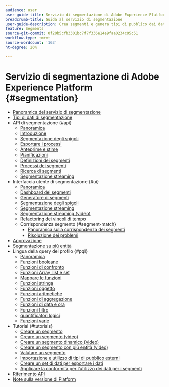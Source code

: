 ```yaml
---
audience: user
user-guide-title: Servizio di segmentazione di Adobe Experience Platform
breadcrumb-title: Guida al servizio di segmentazione
user-guide-description: Crea segmenti e genera tipi di pubblico dai dati dei profili cliente in tempo reale.
feature: Segments
source-git-commit: 0f20b5cfb3301bc7f7f336e14e9faa0234c05c51
workflow-type: tm+mt
source-wordcount: '163'
ht-degree: 26%

---
```



# Servizio di segmentazione di Adobe Experience Platform {#segmentation}

- [Panoramica del servizio di segmentazione](home.md)
- [Tipi di dati di segmentazione](data-types.md)
- API di segmentazione {#api}
   - [Panoramica](api/overview.md)
   - [Introduzione](api/getting-started.md)
   - [Segmentazione degli spigoli](api/edge-segmentation.md)
   - [Esportare i processi](api/export-jobs.md)
   - [Anteprime e stime](api/previews-and-estimates.md)
   - [Pianificazioni](api/schedules.md)
   - [Definizioni dei segmenti](api/segment-definitions.md)
   - [Processi dei segmenti](api/segment-jobs.md)
   - [Ricerca di segmenti](api/segment-search.md)
   - [Segmentazione streaming](api/streaming-segmentation.md)
- Interfaccia utente di segmentazione {#ui}
   - [Panoramica](ui/overview.md)
   - [Dashboard dei segmenti](ui/segment-dashboard.md)
   - [Generatore di segmenti](ui/segment-builder.md)
   - [Segmentazione degli spigoli](ui/edge-segmentation.md)
   - [Segmentazione streaming](ui/streaming-segmentation.md)
   - [Segmentazione streaming (video)](video/streaming-segmentation-overview.md)
   - [Refactoring dei vincoli di tempo](ui/segment-refactoring.md)
   - Corrispondenza segmento {#segment-match}
      - [Panoramica sulla corrispondenza dei segmenti](ui/segment-match/overview.md)
      - [Risoluzione dei problemi](ui/segment-match/troubleshooting.md)
- [Approvazione](consents.md)
- [Segmentazione su più entità](multi-entity-segmentation.md)
- Lingua della query del profilo {#pql}
   - [Panoramica](pql/overview.md)
   - [Funzioni booleane](pql/boolean-functions.md)
   - [Funzioni di confronto](pql/comparison-functions.md)
   - [Funzioni Array, list e set](pql/array-functions.md)
   - [Mappare le funzioni](pql/map-functions.md)
   - [Funzioni stringa](pql/string-functions.md)
   - [Funzioni oggetto](pql/object-functions.md)
   - [Funzioni aritmetiche](pql/arithmetic-functions.md)
   - [Funzioni di aggregazione](pql/aggregation-functions.md)
   - [Funzioni di data e ora](pql/datetime-functions.md)
   - [Funzioni filtro](pql/filter-functions.md)
   - [quantificatori logici](pql/logical-quantifiers.md)
   - [Funzioni varie](pql/misc-functions.md)
- Tutorial {#tutorials}
   - [Creare un segmento](tutorials/create-a-segment.md)
   - [Creare un segmento (video)](video/create-segment.md)
   - [Creare un segmento dinamico (video)](video/create-a-dynamic-segment.md)
   - [Creare un segmento con più entità (video)](video/create-multi-entity-segments.md)
   - [Valutare un segmento](tutorials/evaluate-a-segment.md)
   - [Importazione e utilizzo di tipi di pubblico esterni](tutorials/using-external-audiences.md)
   - [Creare un set di dati per esportare i dati](tutorials/create-dataset-export-segment.md)
   - [Applicare la conformità per l’utilizzo dei dati per i segmenti](tutorials/governance.md)
- [Riferimento API](https://www.adobe.io/experience-platform-apis/references/segmentation/)
- [Note sulla versione di Platform](https://www.adobe.com/go/platform-release-notes-en)